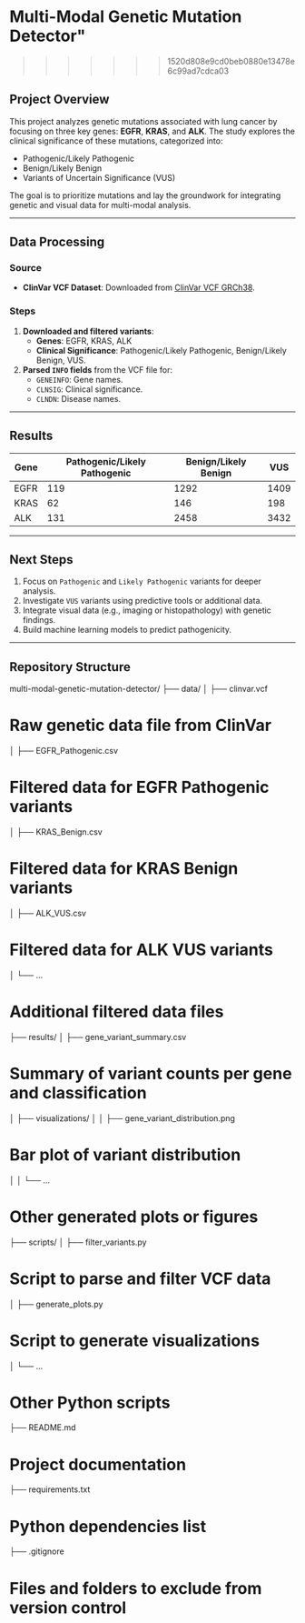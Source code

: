 # Multi-Modal Genetic Mutation Detector" 
>>>>>>> 1520d808e9cd0beb0880e13478e6c99ad7cdca03

## Project Overview
This project analyzes genetic mutations associated with lung cancer by focusing on three key genes: **EGFR**, **KRAS**, and **ALK**. The study explores the clinical significance of these mutations, categorized into:
- Pathogenic/Likely Pathogenic
- Benign/Likely Benign
- Variants of Uncertain Significance (VUS)

The goal is to prioritize mutations and lay the groundwork for integrating genetic and visual data for multi-modal analysis.

---

## Data Processing
### Source
- **ClinVar VCF Dataset**: Downloaded from [ClinVar VCF GRCh38](https://ftp.ncbi.nlm.nih.gov/pub/clinvar/vcf_GRCh38/).

### Steps
1. **Downloaded and filtered variants**:
   - **Genes**: EGFR, KRAS, ALK
   - **Clinical Significance**: Pathogenic/Likely Pathogenic, Benign/Likely Benign, VUS.
2. **Parsed `INFO` fields** from the VCF file for:
   - `GENEINFO`: Gene names.
   - `CLNSIG`: Clinical significance.
   - `CLNDN`: Disease names.

---

## Results
| **Gene** | **Pathogenic/Likely Pathogenic** | **Benign/Likely Benign** | **VUS** |
|----------|----------------------------------|---------------------------|---------|
| EGFR     | 119                              | 1292                      | 1409    |
| KRAS     | 62                               | 146                       | 198     |
| ALK      | 131                              | 2458                      | 3432    |

---

## Next Steps
1. Focus on `Pathogenic` and `Likely Pathogenic` variants for deeper analysis.
2. Investigate `VUS` variants using predictive tools or additional data.
3. Integrate visual data (e.g., imaging or histopathology) with genetic findings.
4. Build machine learning models to predict pathogenicity.

---

## Repository Structure
multi-modal-genetic-mutation-detector/
├── data/
│   ├── clinvar.vcf                     

# Raw genetic data file from ClinVar
│   ├── EGFR_Pathogenic.csv             

# Filtered data for EGFR Pathogenic variants
│   ├── KRAS_Benign.csv                 

# Filtered data for KRAS Benign variants
│   ├── ALK_VUS.csv                     

# Filtered data for ALK VUS variants
│   └── ...                             

# Additional filtered data files
├── results/
│   ├── gene_variant_summary.csv        

# Summary of variant counts per gene and classification
│   ├── visualizations/
│   │   ├── 
gene_variant_distribution.png 

# Bar plot of variant distribution
│   │   └── ...                         

# Other generated plots or figures
├── scripts/
│   ├── filter_variants.py              

# Script to parse and filter VCF data
│   ├── generate_plots.py               

# Script to generate visualizations
│   └── ...                             

# Other Python scripts
├── README.md                           

# Project documentation
├── requirements.txt                    

# Python dependencies list
├── .gitignore                          

# Files and folders to exclude from version control


